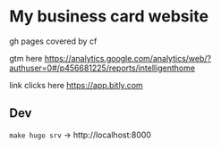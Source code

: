 # My business card website

gh pages covered by cf

gtm here https://analytics.google.com/analytics/web/?authuser=0#/p456681225/reports/intelligenthome

link clicks here https://app.bitly.com

## Dev

`make hugo srv` -> http://localhost:8000

